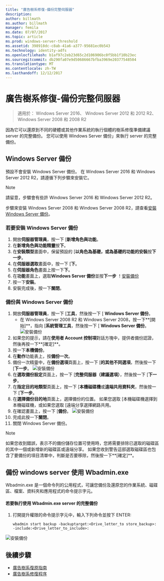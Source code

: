```yaml
---
title: "廣告樹系修復-備份完整伺服器"
description: 
author: billmath
ms.author: billmath
manager: femila
ms.date: 07/07/2017
ms.topic: article
ms.prod: windows-server-threshold
ms.assetid: 398918dc-c8ab-41a6-a377-95681ec0b543
ms.technology: identity-adfs
ms.openlocfilehash: b1af97c2eb23d65c2d106906bc0f5bb1f10b23ec
ms.sourcegitcommit: db290fa07e9d50686667bfba3969e20377548504
ms.translationtype: MT
ms.contentlocale: zh-TW
ms.lasthandoff: 12/12/2017
---
```

# <a name="ad-forest-recovery---backing-up-a-full-server"></a>廣告樹系修復-備份完整伺服器  

>適用於： Windows Server 2016、 Windows Server 2012 和 2012 R2、 Windows Server 2008 和 2008 R2

因為它可以還原到不同的硬體或其他作業系統的執行個體的樹系修復準備建議 server 的完整備份。  您可以使用 Windows Server 備份」來執行 server 的完整備份。 

## <a name="windows-server-backup"></a>Windows Server 備份
預設不會安裝 Windows Server 備份。 在 Windows Server 2016 和 Windows Server 2012 R2，請遵循下列步驟來安裝它。

>[!NOTE]
>請留意，步驟會有些許 Windows Server 2016 和 Windows Server 2012 R2。

步驟來安裝 Windows Server 2008 和 Windows Server 2008 R2，請查看[安裝 Windows Server 備份](https://technet.microsoft.com/library/cc771232.aspx)。  

### <a name="to-install-windows-server-backup"></a>若要安裝 Windows Server 備份
1. 開放**伺服器管理員**，按一下 [**新增角色與功能**。
2. 在**新增角色與功能精靈**按**下**。
3. 在**安裝類型**畫面中，保留預設的 [**以角色為基礎，或為基礎的功能的安裝**按**下一步**。
4. 在**伺服器選取**畫面中，按一下 [**下**。
5. 在**伺服器角色**畫面上按一下**下**。
6. 在**功能**畫面上，選取**Windows Server 備份**並按**下一步**<ph x="4">
！[</ph>安裝備份](media/AD-Forest-Recovery-Backing-up-a-Full-Server/fullbackup2.png)
7. 按一下**安裝**。
8. 安裝完成後，按一下**關閉**。


### <a name="to-perform-a-backup-with-windows-server-backup"></a>備份與 Windows Server 備份

1. 開放**伺服器管理員**，按一下 [**工具**，然後按一下 [ **Windows Server 備份**。
    - 在 Windows Server 2008 R2 和 Windows Server 2008，按一下**[開始]**，指向 [**系統管理工具**，然後按一下 [ **Windows Server 備份**。 
![安裝備份](media/AD-Forest-Recovery-Backing-up-a-Full-Server/fullbackup1.png) 
2. 如果您的提示，請在**使用者 Account 控制項**對話方塊中，提供者備份認證，然後再按一下**[確定]**。
3. 按一下**本機備份**。
4. 在**動作**功能表上，按**備份一次**。
5. 備份一次精靈中，在**備份選項**頁面上，按一下 [**的其他不同選項**，然後按一下 [**下一步**。
![安裝備份](media/AD-Forest-Recovery-Backing-up-a-Full-Server/fullbackup3.png)
6. 在**選取備份設定**頁面上，按一下 [**完整伺服器（建議選項）**，然後按一下 [**下一步**。
7. 在**指定目的地類型**頁面上，按一下 [**本機磁碟機**或**遠端共用資料夾**，然後按一下 [**下一步**。
8. 在**選擇備份目的地**頁面上，選擇備份的位置。  如果您選取 [本機磁碟機選擇到本機磁碟機，或如果您選取 [遠端分享選擇網路共用。
9. 在確認畫面上，按一下 [**備份**。
![安裝備份](media/AD-Forest-Recovery-Backing-up-a-Full-Server/fullbackup4.png)
10. 完成此按一下**關閉**。
11. 關閉 Windows Server 備份。

>[!NOTE]
>如果您收到錯誤，表示不的備份儲存位置可使用時，您將需要排除已選取的磁碟區的其中一個或新增新的磁碟區或遠端分享。
>如果您收到警告這部選取磁碟區也包含了要備份的項目清單中，判斷是否要移除，然後按一下**[確定]**。

## <a name="using-wbadminexe-to-backup-a-windows-server"></a>備份 windows server 使用 Wbadmin.exe
Wbadmin.exe 是一個命令列的公用程式，可讓您備份及還原您的作業系統、磁碟區、檔案、資料夾和應用程式的命令提示字元。

#### <a name="to-perform-a-full-server-backup-using-wbadminexe"></a>若要執行使用 Wbadmin.exe server 的完整備份  
  
1.  打開提升權限的命令提示字元中，輸入下列命令並按下 ENTER:  

        wbadmin start backup -backuptarget:<Drive_letter_to store_backup>: -include:<Drive_letter_to_include>:

![安裝備份](media/AD-Forest-Recovery-Backing-up-a-Full-Server/fullbackup5.png)
## <a name="next-steps"></a>後續步驟

- [廣告樹系復原指南](AD-Forest-Recovery-Guide.md)
- [廣告樹系修復程序](AD-Forest-Recovery-Procedures.md)
